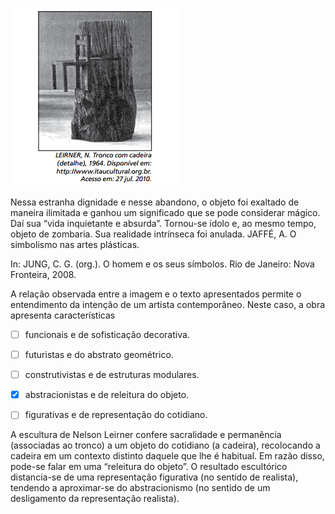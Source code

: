 

![](5f0aab21-e3f7-7a58-1c95-20da2f41b4d2.png)

Nessa estranha dignidade e nesse abandono, o objeto foi exaltado de maneira ilimitada e ganhou um significado que se pode considerar mágico. Daí sua “vida inquietante e absurda”. Tornou-se ídolo e, ao mesmo tempo, objeto de zombaria. Sua realidade intrínseca foi anulada. JAFFÉ, A. O simbolismo nas artes plásticas.

In: JUNG, C. G. (org.). O homem e os seus símbolos. Rio de Janeiro: Nova Fronteira, 2008.

A relação observada entre a imagem e o texto apresentados permite o entendimento da intenção de um artista contemporâneo. Neste caso, a obra apresenta características



- [ ] funcionais e de sofisticação decorativa.
- [ ] futuristas e do abstrato geométrico.
- [ ] construtivistas e de estruturas modulares.
- [x] abstracionistas e de releitura do objeto.
- [ ] figurativas e de representação do cotidiano.


A escultura de Nelson Leirner confere sacralidade e permanência (associadas ao tronco) a um objeto do cotidiano (a cadeira), recolocando a cadeira em um contexto distinto daquele que lhe é habitual. Em razão disso, pode-se falar em uma “releitura do objeto”. O resultado escultórico distancia-se de uma representação figurativa (no sentido de realista), tendendo a aproximar-se do abstracionismo (no sentido de um desligamento da representação realista).

        